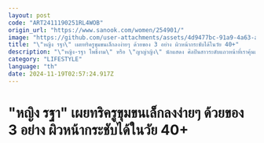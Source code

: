 ```yaml
---
layout: post
code: "ART2411190251RL4WOB"
origin_url: "https://www.sanook.com/women/254901/"
image: "https://github.com/user-attachments/assets/4d9477bc-91a9-4a63-a081-788cddc841a7"
title: "\"หญิง รฐา\" เผยทริครูขุมขนเล็กลงง่ายๆ ด้วยของ 3 อย่าง ผิวหน้ากระชับได้ในวัย 40+"
description: "\"หญิง-รฐา โพธิ์งาม\" หรือ \"ญาญ่าญิง\" นักแสดง ศิลปินสาวระดับแถวหน้าที่เราคุ้นเคยในความสามารถรอบด้านของเธอเป็นอย่างดี"
category: "LIFESTYLE"
language: "th"
date: 2024-11-19T02:57:24.917Z
---
```


# "หญิง รฐา" เผยทริครูขุมขนเล็กลงง่ายๆ ด้วยของ 3 อย่าง ผิวหน้ากระชับได้ในวัย 40+
